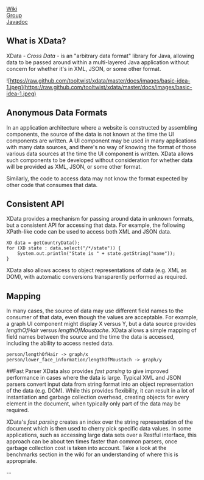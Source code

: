 [Wiki](https://github.com/tooltwist/xdata/wiki)  
[Group](https://groups.google.com/forum/?fromgroups#!forum/xdata-tooltwist)  
[Javadoc](http://tooltwist.github.com/xdata/apidocs/index.html) 

## What is XData?
XData - _Cross Data_ - is an "arbitrary data format" library for Java, allowing data to be passed around within a multi-layered Java application without concern for whether it's in XML, JSON, or some other format.

![https://raw.github.com/tooltwist/xdata/master/docs/images/basic-idea-1.jpeg](https://raw.github.com/tooltwist/xdata/master/docs/images/basic-idea-1.jpeg)

## Anonymous Data Formats
In an application architecture where a website is constructed by assembling components, the source of the data is not known at the time the UI components are written. A UI component may be used in many applications with many data sources, and there's no way of knowing the format of those various data sources at the time the UI component is written. XData allows such components to be developed without consideration for whether data will be provided as XML, JSON, or some other format.

Similarly, the code to access data may not know the format expected by other code that consumes that data.

## Consistent API
XData provides a mechanism for passing around data in unknown formats, but a consistent API for accessing that data. For example, the following XPath-like code can be used to access both XML and JSON data.

    XD data = getCountryData();
    for (XD state : data.select("/*/state")) {
        System.out.println("State is " + state.getString("name"));
    }

XData also allows access to object representations of data (e.g. XML as DOM), with automatic conversions transparently performed as required.

## Mapping
In many cases, the source of data may use different field names to the consumer of that data, even though the values are acceptable. For example, a graph UI component might display X versus Y, but a data source provides _lengthOfHair_ versus _lengthOfMoustache_. XData allows a simple mapping of field names between the source and the time the data is accessed, including the ability to access nested data.

    person/lengthOfHair -> graph/x
    person/lower_face_information/lengthOfMoustach -> graph/y


##Fast Parser
XData also provides _fast parsing_ to give improved performance in cases where the data is large. Typical XML and JSON parsers convert input data from string format into an object representation of the data (e.g. DOM). While this provides flexibility, it can result in a lot of instantiation and garbage collection overhead, creating objects for every element in the document, when typically only part of the data may be required.

XData's _fast parsing_ creates an index over the string representation of the document which is then used to cherry pick specific data values. In some applications, such as accessing large data sets over a Restful interface, this approach can be about ten times faster than common parsers, once garbage collection cost is taken into account. Take a look at the benchmarks section in the wiki for an understanding of where this is appropriate.


--
